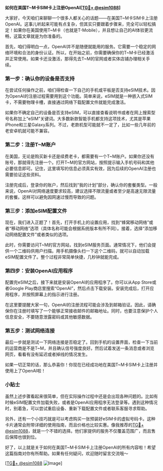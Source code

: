 **如何在美国T~M卡SIM卡上注册OpenAI[[TG💪+ @esim1088](https://t.me/s/esim1088)]**

大家好，今天咱们来聊聊一个很多人都关心的话题——在美国T~M卡SIM卡上注册OpenAI。这事儿听起来可能有点复杂，但其实只要跟着步骤来，完全可以轻松搞定！如果你在美国使用T~M卡（也就是T-Mobile），并且想让自己的AI体验更流畅，这篇文章就是为你准备的。

首先，咱们得明白一点，OpenAI并不是随便就能用的服务。它需要一个稳定的网络环境和合法的身份认证。所以，在开始之前，你需要确保你的T~M卡已经激活并正常使用。如果卡还没激活，那得先去T~M的官网或者实体店铺办理相关手续。

### 第一步：确认你的设备是否支持

在尝试任何操作之前，咱们得检查一下自己的手机或平板是否支持eSIM技术。因为OpenAI的注册过程需要用到这个功能。简单来说，eSIM就是一种嵌入式SIM卡，不需要物理卡槽，直接通过网络下载配置文件就能完成激活。

如果你不确定自己的设备是否支持eSIM，可以直接查看说明书或者在网上搜索型号名称加上“eSIM”关键词。大多数新款智能手机都支持这项技术，尤其是苹果iPhone和三星Galaxy系列。不过，老款机型可能就不一定了，比如一些几年前的老安卓机就可能不兼容。

### 第二步：注册T~M账户

在美国，无论是购买新卡还是续费老卡，都需要有一个T~M账户。如果你还没有账号，那就得先注册一个。打开T~M的官方网站，按照提示输入手机号码和其他必要信息即可。记住，这里填写的信息必须真实有效，因为后续的OpenAI注册也需要验证这些资料。

注册完成后，登录你的账户，然后找到“我的计划”部分，确认你的套餐类型。一般来说，OpenAI对网络速度要求较高，建议选择不限流量或者至少是高速无限流量的套餐。这样可以避免因网速过慢而导致的问题。

### 第三步：添加eSIM配置文件

现在，我们进入正题了！首先，打开手机上的设置应用，找到“蜂窝移动网络”或者“移动网络”选项（具体名称可能会根据系统版本有所不同）。接着，选择“添加移动网络配置文件”或者类似的选项。

此时，你需要访问T~M的官方网站，找到eSIM服务页面。通常情况下，他们会提供一个二维码供用户扫描。用手机摄像头扫一下这个二维码，就可以自动加载eSIM配置文件了。整个过程非常简单快捷，几秒钟就能完成。

### 第四步：安装OpenAI应用程序

配置完eSIM之后，接下来就是安装OpenAI的应用程序了。你可以从App Store或者Google Play商店里搜索“OpenAI”，然后点击下载安装。安装完成后，打开应用程序，并按照屏幕上的指示进行注册。

在这里要提醒大家一句，OpenAI的注册流程可能会涉及到邮箱验证。因此，请确保你在注册时填写了一个能够正常接收邮件的邮箱地址。同时，也要注意保护个人信息安全，不要随意泄露密码或其他敏感数据。

### 第五步：测试网络连接

最后一步就是测试一下网络连接是否稳定了。回到手机的设置界面，检查一下当前的运营商是不是T~M，并且确认信号强度良好。然后试着发送一条消息或者浏览网页，看看有没有延迟或者掉线的情况发生。

如果一切正常的话，那么恭喜你！你现在已经成功地在美国T~M卡SIM卡上注册并使用上了OpenAI啦！

### 小贴士

虽然上述步骤看起来很简单，但在实际操作过程中还是会出现各种问题的。比如有时候eSIM配置文件加载失败，或者是OpenAI应用程序无法登录等。遇到这种情况时，别着急，可以尝试重启设备、重新下载配置文件或者联系客服寻求帮助。

另外，还有一个小技巧就是可以考虑购买一张预装好eSIM卡的虚拟号码卡。这种卡片通常会附带详细的使用指南，而且价格也比较实惠。像我推荐的[TG💪+ @esim1088](https://t.me/s/esim1088)，就是一个不错的选择。他们家提供的服务不仅覆盖范围广，而且售后保障也很到位。

好了，以上就是关于如何在美国T~M卡SIM卡上注册OpenAI的所有内容啦！希望这篇指南对你有所帮助。如果有任何疑问，欢迎随时留言交流哦～

[[TG💪+ @esim1088](https://t.me/s/esim1088) ![Image](https://i.postimg.cc/4NQfJmqS/Snipaste-2025-05-13-00-14-12.png)]
